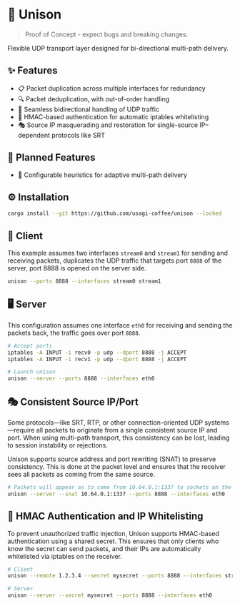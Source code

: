 # 🔗 Unison

> Proof of Concept - expect bugs and breaking changes.

Flexible UDP transport layer designed for bi-directional multi-path delivery.

## ✨ Features

- 📋 Packet duplication across multiple interfaces for redundancy
- 🔍 Packet deduplication, with out-of-order handling
- 🔁 Seamless bidirectional handling of UDP traffic
- 🔐 HMAC-based authentication for automatic iptables whitelisting
- 🎭 Source IP masquerading and restoration for single-source IP–dependent protocols like SRT

## 🚧 Planned Features

- 🧠 Configurable heuristics for adaptive multi-path delivery

## ⚙️ Installation

```bash
cargo install --git https://github.com/usagi-coffee/unison --locked
```

## 📡 Client

This example assumes two interfaces `stream0` and `stream1` for sending and receiving packets, duplicates the UDP traffic that targets port `8888` of the server, port 8888 is opened on the server side.

```bash
unison --ports 8888 --interfaces stream0 stream1
```

## 🖥️ Server

This configuration assumes one interface `eth0` for receiving and sending the packets back, the traffic goes over port `8888`.

```bash
# Accept ports
iptables -A INPUT -i recv0 -p udp --dport 8888 -j ACCEPT
iptables -A INPUT -i recv1 -p udp --dport 8888 -j ACCEPT

# Launch unison
unison --server --ports 8888 --interfaces eth0
```

## 🎭 Consistent Source IP/Port

Some protocols—like SRT, RTP, or other connection-oriented UDP systems—require all packets to originate from a single consistent source IP and port. When using multi-path transport, this consistency can be lost, leading to session instability or rejections.

Unison supports source address and port rewriting (SNAT) to preserve consistency. This is done at the packet level and ensures that the receiver sees all packets as coming from the same source.

```bash
# Packets will appear as to come from 10.64.0.1:1337 to sockets on the server
unison --server --snat 10.64.0.1:1337 --ports 8888 --interfaces eth0
```

## 🔐 HMAC Authentication and IP Whitelisting

To prevent unauthorized traffic injection, Unison supports HMAC-based authentication using a shared secret. This ensures that only clients who know the secret can send packets, and their IPs are automatically whitelisted via iptables on the receiver.

```bash
# Client
unison --remote 1.2.3.4 --secret mysecret --ports 8888 --interfaces stream0 stream1

# Server
unison --server --secret mysecret --ports 8888 --interfaces eth0
```

